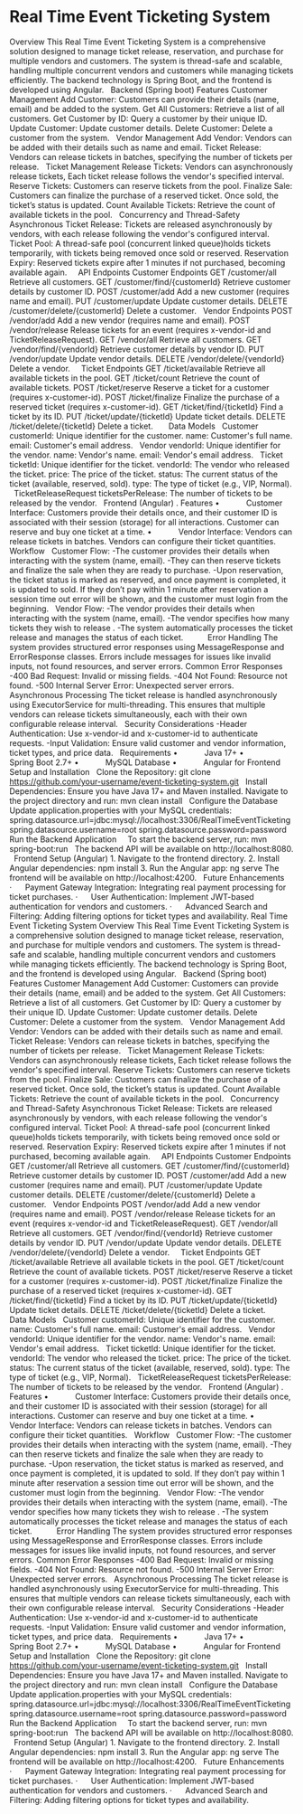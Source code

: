 # Real Time Event Ticketing System
Overview
This Real Time Event Ticketing System is a comprehensive solution designed to manage ticket release, reservation, and purchase for multiple vendors and customers. The system is thread-safe and scalable, handling multiple concurrent vendors and customers while managing tickets efficiently. The backend technology is Spring Boot, and the frontend is developed using Angular.
 
Backend (Spring boot)
Features
Customer Management
Add Customer: Customers can provide their details (name, email) and be added to the system.
Get All Customers: Retrieve a list of all customers.
Get Customer by ID: Query a customer by their unique ID.
Update Customer: Update customer details.
Delete Customer: Delete a customer from the system.
 
Vendor Management
Add Vendor: Vendors can be added with their details such as name and email.
Ticket Release: Vendors can release tickets in batches, specifying the number of tickets per release.
 
Ticket Management
Release Tickets: Vendors can asynchronously release tickets, Each ticket release follows the vendor's specified interval.
Reserve Tickets: Customers can reserve tickets from the pool.
Finalize Sale: Customers can finalize the purchase of a reserved ticket. Once sold, the ticket’s status is updated.
Count Available Tickets: Retrieve the count of available tickets in the pool.
 
Concurrency and Thread-Safety
Asynchronous Ticket Release: Tickets are released asynchronously by vendors, with each release following the vendor's configured interval.
Ticket Pool: A thread-safe pool (concurrent linked queue)holds tickets temporarily, with tickets being removed once sold or reserved.
Reservation Expiry: Reserved tickets expire after 1 minutes if not purchased, becoming available again.
 
 
API Endpoints
Customer Endpoints
GET /customer/all Retrieve all customers.
GET /customer/find/{customerId} Retrieve customer details by customer ID.
POST /customer/add Add a new customer (requires name and email).
PUT /customer/update Update customer details.
DELETE /customer/delete/{customerId} Delete a customer.
 
Vendor Endpoints
POST /vendor/add Add a new vendor (requires name and email).
POST /vendor/release Release tickets for an event (requires x-vendor-id and TicketReleaseRequest).
GET /vendor/all Retrieve all customers.
GET /vendor/find/{vendorId} Retrieve customer details by vendor ID.
PUT /vendor/update Update vendor details.
DELETE /vendor/delete/{vendorId} Delete a vendor.
 
 
Ticket Endpoints
GET /ticket/available Retrieve all available tickets in the pool.
GET /ticket/count Retrieve the count of available tickets.
POST /ticket/reserve Reserve a ticket for a customer (requires x-customer-id).
POST /ticket/finalize Finalize the purchase of a reserved ticket (requires x-customer-id).
GET /ticket/find/{ticketId} Find a ticket by its ID.
PUT /ticket/update/{ticketId} Update ticket details.
DELETE /ticket/delete/{ticketId} Delete a ticket.
 
 
 
Data Models
 
Customer
customerId: Unique identifier for the customer.
name: Customer's full name.
email: Customer's email address.
 
Vendor
vendorId: Unique identifier for the vendor.
name: Vendor's name.
email: Vendor's email address.
 
Ticket
ticketId: Unique identifier for the ticket.
vendorId: The vendor who released the ticket.
price: The price of the ticket.
status: The current status of the ticket (available, reserved, sold).
type: The type of ticket (e.g., VIP, Normal).
 
TicketReleaseRequest
ticketsPerRelease: The number of tickets to be released by the vendor.
 
Frontend (Angular)
.
Features
•            Customer Interface:
Customers provide their details once, and their customer ID is associated with their session (storage) for all interactions.
Customer can reserve and buy one ticket at a time. 
•            Vendor Interface:
Vendors can release tickets in batches.
Vendors can configure their ticket quantities.
 
Workflow
 
Customer Flow:
-The customer provides their details when interacting with the system (name, email).
-They can then reserve tickets and finalize the sale when they are ready to purchase.
-Upon reservation, the ticket status is marked as reserved, and once payment is completed, it is updated to sold. If they don’t pay within 1 minute after reservation a session time out error will be shown, and the customer must login from the beginning. 
 
Vendor Flow:
-The vendor provides their details when interacting with the system (name, email).
-The vendor specifies how many tickets they wish to release .
-The system automatically processes the ticket release and manages the status of each ticket.
 
 
 
 
 
Error Handling
The system provides structured error responses using MessageResponse and ErrorResponse classes. Errors include messages for issues like invalid inputs, not found resources, and server errors.
Common Error Responses
-400 Bad Request: Invalid or missing fields.
-404 Not Found: Resource not found.
-500 Internal Server Error: Unexpected server errors.
 
Asynchronous Processing
The ticket release is handled asynchronously using ExecutorService for multi-threading. This ensures that multiple vendors can release tickets simultaneously, each with their own configurable release interval.
 
Security Considerations
-Header Authentication: Use x-vendor-id and x-customer-id to authenticate requests.
-Input Validation: Ensure valid customer and vendor information, ticket types, and price data.
 
Requirements
•            Java 17+
•            Spring Boot 2.7+
•            MySQL Database
•            Angular for Frontend
 
 
Setup and Installation
 
Clone the Repository:
git clone https://github.com/your-username/event-ticketing-system.git
 
Install Dependencies:
Ensure you have Java 17+ and Maven installed. Navigate to the project directory and run:
mvn clean install
 
Configure the Database
Update application.properties with your MySQL credentials:
spring.datasource.url=jdbc:mysql://localhost:3306/RealTimeEventTicketing
spring.datasource.username=root
spring.datasource.password=password
Run the Backend Application
 
 
To start the backend server, run:
mvn spring-boot:run
 
The backend API will be available on http://localhost:8080.
 
Frontend Setup (Angular)
	1.	Navigate to the frontend directory.
	2.	Install Angular dependencies:
npm install
	3.	Run the Angular app:
ng serve
The frontend will be available on http://localhost:4200.
 
Future Enhancements
·      Payment Gateway Integration: Integrating real payment processing for ticket purchases.
·      User Authentication: Implement JWT-based authentication for vendors and customers.
·      Advanced Search and Filtering: Adding filtering options for ticket types and availability.
Real Time Event Ticketing System
Overview
This Real Time Event Ticketing System is a comprehensive solution designed to manage ticket release, reservation, and purchase for multiple vendors and customers. The system is thread-safe and scalable, handling multiple concurrent vendors and customers while managing tickets efficiently. The backend technology is Spring Boot, and the frontend is developed using Angular.
 
Backend (Spring boot)
Features
Customer Management
Add Customer: Customers can provide their details (name, email) and be added to the system.
Get All Customers: Retrieve a list of all customers.
Get Customer by ID: Query a customer by their unique ID.
Update Customer: Update customer details.
Delete Customer: Delete a customer from the system.
 
Vendor Management
Add Vendor: Vendors can be added with their details such as name and email.
Ticket Release: Vendors can release tickets in batches, specifying the number of tickets per release.
 
Ticket Management
Release Tickets: Vendors can asynchronously release tickets, Each ticket release follows the vendor's specified interval.
Reserve Tickets: Customers can reserve tickets from the pool.
Finalize Sale: Customers can finalize the purchase of a reserved ticket. Once sold, the ticket’s status is updated.
Count Available Tickets: Retrieve the count of available tickets in the pool.
 
Concurrency and Thread-Safety
Asynchronous Ticket Release: Tickets are released asynchronously by vendors, with each release following the vendor's configured interval.
Ticket Pool: A thread-safe pool (concurrent linked queue)holds tickets temporarily, with tickets being removed once sold or reserved.
Reservation Expiry: Reserved tickets expire after 1 minutes if not purchased, becoming available again.
 
 
API Endpoints
Customer Endpoints
GET /customer/all Retrieve all customers.
GET /customer/find/{customerId} Retrieve customer details by customer ID.
POST /customer/add Add a new customer (requires name and email).
PUT /customer/update Update customer details.
DELETE /customer/delete/{customerId} Delete a customer.
 
Vendor Endpoints
POST /vendor/add Add a new vendor (requires name and email).
POST /vendor/release Release tickets for an event (requires x-vendor-id and TicketReleaseRequest).
GET /vendor/all Retrieve all customers.
GET /vendor/find/{vendorId} Retrieve customer details by vendor ID.
PUT /vendor/update Update vendor details.
DELETE /vendor/delete/{vendorId} Delete a vendor.
 
 
Ticket Endpoints
GET /ticket/available Retrieve all available tickets in the pool.
GET /ticket/count Retrieve the count of available tickets.
POST /ticket/reserve Reserve a ticket for a customer (requires x-customer-id).
POST /ticket/finalize Finalize the purchase of a reserved ticket (requires x-customer-id).
GET /ticket/find/{ticketId} Find a ticket by its ID.
PUT /ticket/update/{ticketId} Update ticket details.
DELETE /ticket/delete/{ticketId} Delete a ticket.
 
 
 
Data Models
 
Customer
customerId: Unique identifier for the customer.
name: Customer's full name.
email: Customer's email address.
 
Vendor
vendorId: Unique identifier for the vendor.
name: Vendor's name.
email: Vendor's email address.
 
Ticket
ticketId: Unique identifier for the ticket.
vendorId: The vendor who released the ticket.
price: The price of the ticket.
status: The current status of the ticket (available, reserved, sold).
type: The type of ticket (e.g., VIP, Normal).
 
TicketReleaseRequest
ticketsPerRelease: The number of tickets to be released by the vendor.
 
Frontend (Angular)
.
Features
•            Customer Interface:
Customers provide their details once, and their customer ID is associated with their session (storage) for all interactions.
Customer can reserve and buy one ticket at a time. 
•            Vendor Interface:
Vendors can release tickets in batches.
Vendors can configure their ticket quantities.
 
Workflow
 
Customer Flow:
-The customer provides their details when interacting with the system (name, email).
-They can then reserve tickets and finalize the sale when they are ready to purchase.
-Upon reservation, the ticket status is marked as reserved, and once payment is completed, it is updated to sold. If they don’t pay within 1 minute after reservation a session time out error will be shown, and the customer must login from the beginning. 
 
Vendor Flow:
-The vendor provides their details when interacting with the system (name, email).
-The vendor specifies how many tickets they wish to release .
-The system automatically processes the ticket release and manages the status of each ticket.
 
 
 
 
 
Error Handling
The system provides structured error responses using MessageResponse and ErrorResponse classes. Errors include messages for issues like invalid inputs, not found resources, and server errors.
Common Error Responses
-400 Bad Request: Invalid or missing fields.
-404 Not Found: Resource not found.
-500 Internal Server Error: Unexpected server errors.
 
Asynchronous Processing
The ticket release is handled asynchronously using ExecutorService for multi-threading. This ensures that multiple vendors can release tickets simultaneously, each with their own configurable release interval.
 
Security Considerations
-Header Authentication: Use x-vendor-id and x-customer-id to authenticate requests.
-Input Validation: Ensure valid customer and vendor information, ticket types, and price data.
 
Requirements
•            Java 17+
•            Spring Boot 2.7+
•            MySQL Database
•            Angular for Frontend
 
 
Setup and Installation
 
Clone the Repository:
git clone https://github.com/your-username/event-ticketing-system.git
 
Install Dependencies:
Ensure you have Java 17+ and Maven installed. Navigate to the project directory and run:
mvn clean install
 
Configure the Database
Update application.properties with your MySQL credentials:
spring.datasource.url=jdbc:mysql://localhost:3306/RealTimeEventTicketing
spring.datasource.username=root
spring.datasource.password=password
Run the Backend Application
 
 
To start the backend server, run:
mvn spring-boot:run
 
The backend API will be available on http://localhost:8080.
 
Frontend Setup (Angular)
	1.	Navigate to the frontend directory.
	2.	Install Angular dependencies:
npm install
	3.	Run the Angular app:
ng serve
The frontend will be available on http://localhost:4200.
 
Future Enhancements
·      Payment Gateway Integration: Integrating real payment processing for ticket purchases.
·      User Authentication: Implement JWT-based authentication for vendors and customers.
·      Advanced Search and Filtering: Adding filtering options for ticket types and availability.